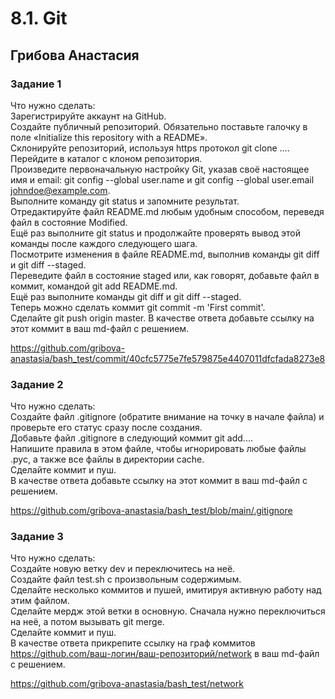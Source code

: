# 8.1. Git  
## Грибова Анастасия  
### Задание 1  
Что нужно сделать:  
    Зарегистрируйте аккаунт на GitHub.  
    Создайте публичный репозиторий. Обязательно поставьте галочку в поле «Initialize this repository with a README».  
    Склонируйте репозиторий, используя https протокол git clone ....  
    Перейдите в каталог с клоном репозитория.  
    Произведите первоначальную настройку Git, указав своё настоящее имя и email: git config --global user.name и git config --global user.email johndoe@example.com.  
    Выполните команду git status и запомните результат.  
    Отредактируйте файл README.md любым удобным способом, переведя файл в состояние Modified.  
    Ещё раз выполните git status и продолжайте проверять вывод этой команды после каждого следующего шага.  
    Посмотрите изменения в файле README.md, выполнив команды git diff и git diff --staged.  
    Переведите файл в состояние staged или, как говорят, добавьте файл в коммит, командой git add README.md.  
    Ещё раз выполните команды git diff и git diff --staged.  
    Теперь можно сделать коммит git commit -m 'First commit'.  
    Сделайте git push origin master. В качестве ответа добавьте ссылку на этот коммит в ваш md-файл с решением.   



https://github.com/gribova-anastasia/bash_test/commit/40cfc5775e7fe579875e4407011dfcfada8273e8 
### Задание 2  
Что нужно сделать:  
    Создайте файл .gitignore (обратите внимание на точку в начале файла) и проверьте его статус сразу после создания.  
    Добавьте файл .gitignore в следующий коммит git add....  
    Напишите правила в этом файле, чтобы игнорировать любые файлы .pyc, а также все файлы в директории cache.  
    Сделайте коммит и пуш.   
    В качестве ответа добавьте ссылку на этот коммит в ваш md-файл с решением.   
    
https://github.com/gribova-anastasia/bash_test/blob/main/.gitignore  

### Задание 3  
Что нужно сделать:  
    Создайте новую ветку dev и переключитесь на неё.  
    Создайте файл test.sh с произвольным содержимым.  
    Сделайте несколько коммитов и пушей, имитируя активную работу над этим файлом.  
    Сделайте мердж этой ветки в основную. Сначала нужно переключиться на неё, а потом вызывать git merge.  
    Сделайте коммит и пуш.  
    В качестве ответа прикрепите ссылку на граф коммитов https://github.com/ваш-логин/ваш-репозиторий/network в ваш md-файл с решением.  
    
https://github.com/gribova-anastasia/bash_test/network  
